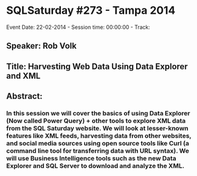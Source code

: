 # SQLSaturday #273 - Tampa 2014
Event Date: 22-02-2014 - Session time: 00:00:00 - Track: 
## Speaker: Rob Volk
## Title: Harvesting Web Data Using Data Explorer and XML
## Abstract:
### In this session we will cover the basics of using Data Explorer (Now called Power Query) + other tools to explore XML data from the SQL Saturday website.  We will look at lesser-known features like XML feeds, harvesting data from other websites, and social media sources using open source tools like Curl (a command line tool for transferring data with URL syntax).  We will use Business Intelligence tools such as the new Data Explorer and SQL Server to download and analyze the XML.
